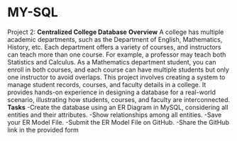 # MY-SQL
Project 2: **Centralized College Database**
**Overview**
A college has multiple academic departments, such as the Department of English, Mathematics, History, etc. Each department offers a variety of courses, and instructors can teach more than one course. For example, a professor may teach both Statistics and Calculus.
As a Mathematics department student, you can enroll in both courses, and each course can have multiple students but only one instructor to avoid overlaps. This project involves creating a system to manage student records, courses, and faculty details in a college. It provides hands-on experience in designing a database for a real-world scenario, illustrating how students, courses, and faculty are interconnected.
**Tasks**
-Create the database using an ER Diagram in MySQL, considering all entities and their attributes.
-Show relationships among all entities.
-Save your ER Model File.
-Submit the ER Model File on GitHub.
-Share the GitHub link in the provided form
